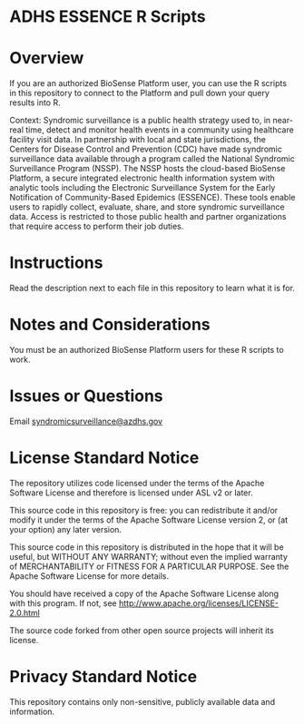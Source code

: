 # ADHS ESSENCE R Scripts

# Overview
If you are an authorized BioSense Platform user, you can use the R scripts in this repository to connect to the Platform and pull down your query results into R.

Context: Syndromic surveillance is a public health strategy used to, in near- real time, detect and monitor health events in a community using healthcare facility visit data. In partnership with local and state jurisdictions, the Centers for Disease Control and Prevention (CDC) have made syndromic surveillance data available through a program called the National Syndromic Surveillance Program (NSSP). The NSSP hosts the cloud-based BioSense Platform, a secure integrated electronic health information system with analytic tools including the Electronic Surveillance System for the Early Notification of Community-Based Epidemics (ESSENCE). These tools enable users to rapidly collect, evaluate, share, and store syndromic surveillance data. Access is restricted to those public health and partner organizations that require access to perform their job duties.

# Instructions
Read the description next to each file in this repository to learn what it is for.

# Notes and Considerations
You must be an authorized BioSense Platform users for these R scripts to work.

# Issues or Questions
Email syndromicsurveillance@azdhs.gov

# License Standard Notice
The repository utilizes code licensed under the terms of the Apache Software License and therefore is licensed under ASL v2 or later.

This source code in this repository is free: you can redistribute it and/or modify it under the terms of the Apache Software License version 2, or (at your option) any later version.

This source code in this repository is distributed in the hope that it will be useful, but WITHOUT ANY WARRANTY; without even the implied warranty of MERCHANTABILITY or FITNESS FOR A PARTICULAR PURPOSE. See the Apache Software License for more details.

You should have received a copy of the Apache Software License along with this program. If not, see http://www.apache.org/licenses/LICENSE-2.0.html

The source code forked from other open source projects will inherit its license.

# Privacy Standard Notice
This repository contains only non-sensitive, publicly available data and information.

